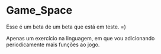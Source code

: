 # Game_Space
Esse é um beta de um beta que está em teste. =)

Apenas um exercício na linguagem, em que vou adicionando periodicamente mais funções ao jogo.
